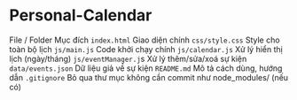 # Personal-Calendar

File / Folder	    Mục đích
``index.html``	        Giao diện chính
``css/style.css``	    Style cho toàn bộ lịch
``js/main.js``      	Code khởi chạy chính
``js/calendar.js``  	Xử lý hiển thị lịch (ngày/tháng)
``js/eventManager.j``s	Xử lý thêm/sửa/xoá sự kiện
``data/events.json``	Dữ liệu giả về sự kiện
``README.md``	        Mô tả cách dùng, hướng dẫn
``.gitignore``	        Bỏ qua thư mục không cần commit như node_modules/ (nếu có)